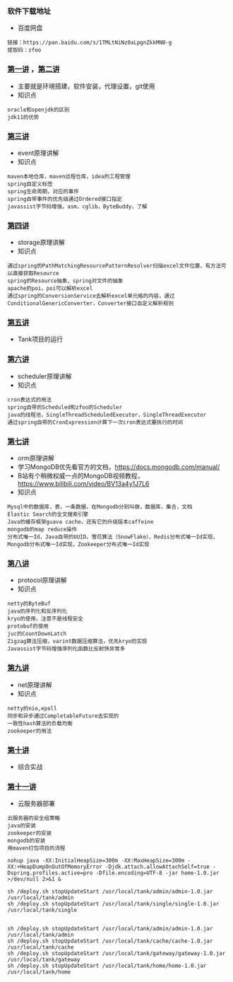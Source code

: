 ### 软件下载地址

- 百度网盘

```
链接：https://pan.baidu.com/s/1TMLtNiNz0aLpgnZkkMNB-g 
提取码：zfoo
```

### [第一讲](https://www.bilibili.com/video/BV1Mf4y1b7xA) ，[第二讲](https://www.bilibili.com/video/BV1J64y1b7Px)

- 主要就是环境搭建，软件安装，代理设置，git使用
- 知识点

```
oracle和openjdk的区别
jdk11的优势
```

### [第三讲](https://www.bilibili.com/video/BV1LU4y1V7QD)

- event原理讲解
- 知识点

```
maven本地仓库，maven远程仓库，idea的工程管理
spring自定义标签
spring生命周期，对应的事件
spring自带事件的优先级通过Ordered接口指定
javassist字节码增强，asm，cglib，ByteBuddy，了解
```

### [第四讲](https://www.bilibili.com/video/BV1Aw411Z7ic)

- storage原理讲解
- 知识点

```
通过spring的PathMatchingResourcePatternResolver扫描excel文件位置，有方法可以直接获取Resource
spring的Resource抽象，spring对文件的抽象
apache的poi，poi可以解析excel
通过spring的ConversionService去解析excel单元格的内容，通过ConditionalGenericConverter，Converter接口自定义解析规则
```

### [第五讲](https://www.bilibili.com/video/BV1Xv411H7Qo)

- Tank项目的运行

### [第六讲](https://www.bilibili.com/video/BV1to4y1C77Y)

- scheduler原理讲解
- 知识点

```
cron表达式的用法
spring自带的Scheduled和zfoo的Scheduler
java的线程池，SingleThreadScheduledExecutor，SingleThreadExecutor
通过spring自带的CronExpression计算下一次cron表达式要执行的时间
```

### [第七讲](https://www.bilibili.com/video/BV1rL411W7bo)

- orm原理讲解
- 学习MongoDB优先看官方的文档，https://docs.mongodb.com/manual/
- B站有个稍微权威一点的MongoDB视频教程，https://www.bilibili.com/video/BV13a4y1J7L6
- 知识点

```
Mysql中的数据库，表，一条数据，在Mongodb分别叫做，数据库，集合，文档
Elastic Search的全文搜索引擎
Java的缓存框架guava cache，还有它的升级版本caffeine
mongodb的map reduce操作
分布式唯一Id，Java自带的UUID，雪花算法（SnowFlake），Redis分布式唯一Id实现，Mongodb分布式唯一Id实现，Zookeeper分布式唯一Id实现
```

### [第八讲](https://www.bilibili.com/video/BV1JL411W7Eo)

- protocol原理讲解
- 知识点

```
netty的ByteBuf
java的序列化和反序列化
kryo的使用，注意不是线程安全
protobuf的使用
juc的CountDownLatch
Zigzag算法压缩，varint数据压缩算法，优先kryo的实现
Javassist字节码增强序列化函数比反射快非常多
```

### [第九讲](https://www.bilibili.com/video/BV1ch411a7GY)

- net原理讲解
- 知识点

```
netty的nio,epoll
同步和异步通过CompletableFuture去实现的
一致性hash算法的负载均衡
zookeeper的用法
```

### [第十讲](https://www.bilibili.com/video/BV13U4y137G7)

- 综合实战

### [第十一讲](https://www.bilibili.com/video/BV13U4y137G7)

- 云服务器部署

```
云服务器的安全组策略
java的安装
zookeeper的安装
mongodb的安装
用maven打包项目的流程

nohup java -XX:InitialHeapSize=300m -XX:MaxHeapSize=300m -XX:+HeapDumpOnOutOfMemoryError -Djdk.attach.allowAttachSelf=true -Dspring.profiles.active=pro -Dfile.encoding=UTF-8 -jar home-1.0.jar >/dev/null 2>&1 &

sh /deploy.sh stopUpdateStart /usr/local/tank/admin/admin-1.0.jar /usr/local/tank/admin
sh /deploy.sh stopUpdateStart /usr/local/tank/single/single-1.0.jar /usr/local/tank/single


sh /deploy.sh stopUpdateStart /usr/local/tank/admin/admin-1.0.jar /usr/local/tank/admin
sh /deploy.sh stopUpdateStart /usr/local/tank/cache/cache-1.0.jar /usr/local/tank/cache
sh /deploy.sh stopUpdateStart /usr/local/tank/gateway/gateway-1.0.jar /usr/local/tank/gateway
sh /deploy.sh stopUpdateStart /usr/local/tank/home/home-1.0.jar /usr/local/tank/home
```
